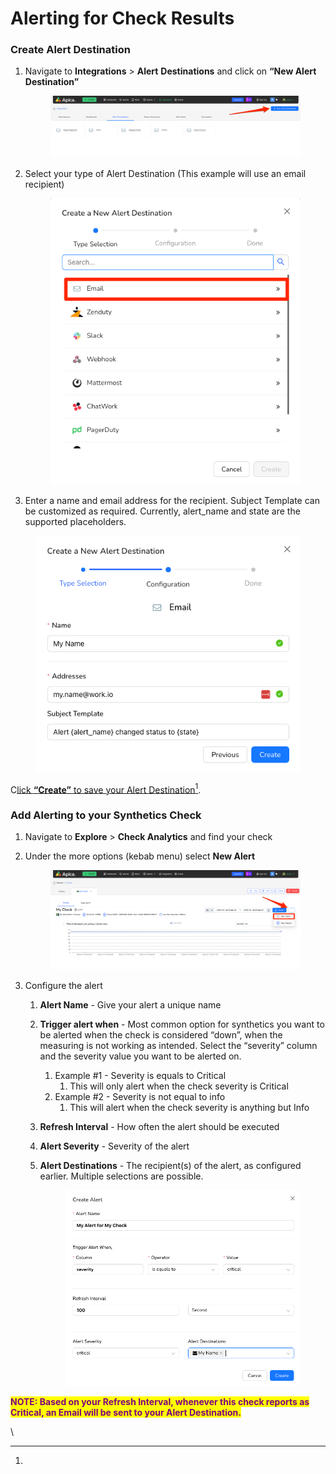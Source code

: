 # Alerting for Check Results

### Create Alert Destination <a href="#create-alert-destination" id="create-alert-destination"></a>

1.  Navigate to **Integrations** > **Alert** **Destinations** and click on **“New Alert Destination”**

    <figure><img src="../../.gitbook/assets/image (1) (1) (1) (1) (1) (1) (1) (1) (1) (1) (1) (1) (1) (1) (1).png" alt=""><figcaption></figcaption></figure>

    &#x20;
2.  Select your type of Alert Destination (This example will use an email recipient)

    <figure><img src="../../.gitbook/assets/image (1) (1) (1) (1) (1) (1) (1) (1) (1) (1) (1) (1) (1) (1) (1) (1).png" alt=""><figcaption></figcaption></figure>

    &#x20;
3. Enter a name and email address for the recipient. Subject Template can be customized as required. Currently, alert\_name and state are the supported placeholders.

<figure><img src="../../.gitbook/assets/image (2) (1) (1) (1) (1) (1) (1) (1) (1) (1).png" alt=""><figcaption></figcaption></figure>

C[lick **“Create”** to save your Alert Destination](#user-content-fn-1)[^1].

### Add Alerting to your Synthetics Check <a href="#add-alerting-to-your-synthetics-check" id="add-alerting-to-your-synthetics-check"></a>

1. Navigate to **Explore** > **Check Analytics** and find your check
2.  Under the more options (kebab menu) select **New Alert**

    <figure><img src="../../.gitbook/assets/image (3) (1) (1) (1) (1) (1) (1) (1).png" alt=""><figcaption></figcaption></figure>

    &#x20;
3. Configure the alert
   1. **Alert Name** - Give your alert a unique name
   2. **Trigger alert when** - Most common option for synthetics you want to be alerted when the check is considered “down”, when the measuring is not working as intended. Select the “severity” column and the severity value you want to be alerted on.
      1. Example #1 - Severity is equals to Critical
         1. This will only alert when the check severity is Critical
      2. Example #2 - Severity is not equal to info
         1. This will alert when the check severity is anything but Info
   3. **Refresh Interval** - How often the alert should be executed
   4. **Alert Severity** - Severity of the alert
   5.  **Alert Destinations** - The recipient(s) of the alert, as configured earlier. Multiple selections are possible.

       <figure><img src="../../.gitbook/assets/image (7) (1) (1) (1) (1) (1).png" alt=""><figcaption></figcaption></figure>

<mark style="color:purple;">**NOTE: Based on your Refresh Interval, whenever this check reports as Critical, an Email will be sent to your Alert Destination.**</mark>

\


[^1]: 
